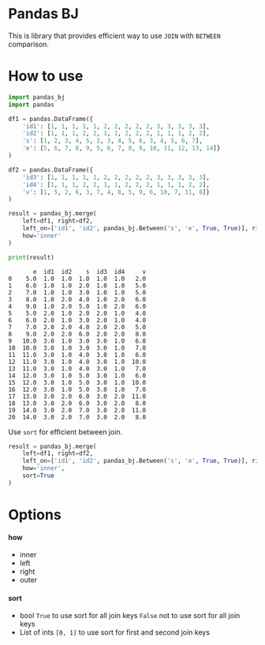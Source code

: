 # Pandas BJ

This is library that provides efficient way to use `JOIN` with `BETWEEN` comparison.

# How to use

```python
import pandas_bj
import pandas

df1 = pandas.DataFrame({
    'id1': [1, 1, 1, 1, 1, 2, 2, 2, 2, 2, 3, 3, 3, 3, 3],
    'id2': [1, 1, 1, 2, 2, 1, 1, 2, 2, 2, 1, 1, 1, 2, 2],
    's': [1, 2, 3, 4, 5, 2, 3, 4, 5, 6, 3, 4, 5, 6, 7],
    'e': [5, 6, 7, 8, 9, 5, 6, 7, 8, 9, 10, 11, 12, 13, 14]}
)

df2 = pandas.DataFrame({
    'id3': [1, 1, 1, 1, 1, 2, 2, 2, 2, 2, 3, 3, 3, 3, 3],
    'id4': [1, 1, 1, 2, 2, 1, 1, 2, 2, 2, 1, 1, 1, 2, 2],
    'v': [1, 5, 2, 6, 3, 7, 4, 8, 5, 9, 6, 10, 7, 11, 8]}
)

result = pandas_bj.merge(
    left=df1, right=df2,
    left_on=['id1', 'id2', pandas_bj.Between('s', 'e', True, True)], right_on=['id3', 'id4', 'v'],
    how='inner'
)

print(result)
```

```
       e  id1  id2    s  id3  id4     v
0    5.0  1.0  1.0  1.0  1.0  1.0   2.0
1    6.0  1.0  1.0  2.0  1.0  1.0   5.0
2    7.0  1.0  1.0  3.0  1.0  1.0   5.0
3    8.0  1.0  2.0  4.0  1.0  2.0   6.0
4    9.0  1.0  2.0  5.0  1.0  2.0   6.0
5    5.0  2.0  1.0  2.0  2.0  1.0   4.0
6    6.0  2.0  1.0  3.0  2.0  1.0   4.0
7    7.0  2.0  2.0  4.0  2.0  2.0   5.0
8    9.0  2.0  2.0  6.0  2.0  2.0   8.0
9   10.0  3.0  1.0  3.0  3.0  1.0   6.0
10  10.0  3.0  1.0  3.0  3.0  1.0   7.0
11  11.0  3.0  1.0  4.0  3.0  1.0   6.0
12  11.0  3.0  1.0  4.0  3.0  1.0  10.0
13  11.0  3.0  1.0  4.0  3.0  1.0   7.0
14  12.0  3.0  1.0  5.0  3.0  1.0   6.0
15  12.0  3.0  1.0  5.0  3.0  1.0  10.0
16  12.0  3.0  1.0  5.0  3.0  1.0   7.0
17  13.0  3.0  2.0  6.0  3.0  2.0  11.0
18  13.0  3.0  2.0  6.0  3.0  2.0   8.0
19  14.0  3.0  2.0  7.0  3.0  2.0  11.0
20  14.0  3.0  2.0  7.0  3.0  2.0   8.0

```

Use `sort` for efficient between join.

```python
result = pandas_bj.merge(
    left=df1, right=df2,
    left_on=['id1', 'id2', pandas_bj.Between('s', 'e', True, True)], right_on=['id3', 'id4', 'v'],
    how='inner',
    sort=True
)
```

# Options

#### how
- inner
- left
- right
- outer

#### sort
- bool
    `True` to use sort for all join keys
    `False` not to use sort for all join keys
- List of ints
    `[0, 1]` to use sort for first and second join keys
